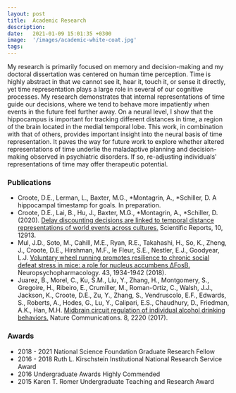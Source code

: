 ```yaml
---
layout: post
title:  Academic Research
description: 
date:   2021-01-09 15:01:35 +0300
image:  '/images/academic-white-coat.jpg'
tags:   
---
```


My research is primarily focused on memory and decision-making and my doctoral dissertation was centered on human time perception. Time is highly abstract in that we cannot see it, hear it, touch it, or sense it directly, yet time representation plays a large role in several of our cognitive processes. My research demonstrates that internal representations of time guide our decisions, where we tend to behave more impatiently when events in the future feel further away. On a neural level, I show that the hippocampus is important for tracking different distances in time, a region of the brain located in the medial temporal lobe. This work, in combination with that of others, provides important insight into the neural basis of time representation. It paves the way for future work to explore whether altered representations of time underlie the maladaptive planning and decision-making observed in psychiatric disorders. If so, re-adjusting individuals' representations of time may offer therapeutic potential.  


### Publications
* Croote, D.E., Lerman, L., Baxter, M.G., *Montagrin, A., *Schiller, D. A hippocampal timestamp for goals. In preparation.
* Croote, D.E., Lai, B., Hu, J., Baxter, M.G., *Montagrin, A., *Schiller, D. (2020). [Delay discounting decisions are linked to temporal distance representations of world events across cultures.](https://www.nature.com/articles/s41598-020-69700-w) Scientific Reports, 10, 12913.
* Mul, J.D., Soto, M., Cahill, M.E., Ryan, R.E., Takahashi, H., So, K., Zheng, J., Croote, D.E., Hirshman, M.F., le Fleur, S.E., Nestler, E.J., Goodyear, L.J. [Voluntary wheel running promotes resilience to chronic social defeat stress in mice: a role for nucleus accumbens ΔFosB.](https://www.nature.com/articles/s41386-018-0103-z) Neuropsychopharmacology. 43, 1934-1942 (2018).
* Juarez, B., Morel, C., Ku, S.M., Liu, Y., Zhang, H., Montgomery, S., Gregoire, H., Ribeiro, E., Crumiller, M., Roman-Ortiz, C., Walsh, J.J., Jackson, K., Croote, D.E., Zu, Y., Zhang, S., Vendruscolo, E.F., Edwards, S., Roberts, A., Hodes, G., Lu, Y., Calipari, E.S., Chaudhury, D., Friedman, A.K., Han, M.H.  [Midbrain circuit regulation of individual alcohol drinking behaviors.](https://www.nature.com/articles/s41467-017-02365-8) Nature Communications. 8, 2220 (2017).
 
### Awards 
* 2018 - 2021 National Science Foundation Graduate Research Fellow 
* 2016 - 2018 Ruth L. Kirschstein Institutional National Research Service Award
* 2016 Undergraduate Awards Highly Commended
* 2015 Karen T. Romer Undergraduate Teaching and Research Award